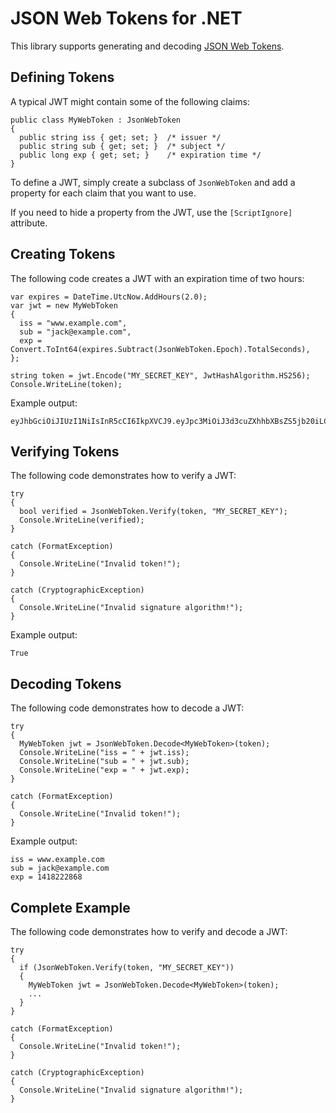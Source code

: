 JSON Web Tokens for .NET
========================

This library supports generating and decoding [JSON Web Tokens](https://tools.ietf.org/html/draft-ietf-oauth-json-web-token).

Defining Tokens
---------------

A typical JWT might contain some of the following claims:

    public class MyWebToken : JsonWebToken
    {
      public string iss { get; set; }  /* issuer */
      public string sub { get; set; }  /* subject */
      public long exp { get; set; }    /* expiration time */
    }
    
To define a JWT, simply create a subclass of `JsonWebToken` and add a property for each claim that you want to use.

If you need to hide a property from the JWT, use the `[ScriptIgnore]` attribute.

Creating Tokens
---------------

The following code creates a JWT with an expiration time of two hours:

    var expires = DateTime.UtcNow.AddHours(2.0);
    var jwt = new MyWebToken
    {
      iss = "www.example.com",
      sub = "jack@example.com",
      exp = Convert.ToInt64(expires.Subtract(JsonWebToken.Epoch).TotalSeconds),
    };
    
    string token = jwt.Encode("MY_SECRET_KEY", JwtHashAlgorithm.HS256);
    Console.WriteLine(token);

Example output:

    eyJhbGciOiJIUzI1NiIsInR5cCI6IkpXVCJ9.eyJpc3MiOiJ3d3cuZXhhbXBsZS5jb20iLCJzdWIiOiJqYWNrQGV4YW1wbGUuY29tIiwiZXhwIjoxNDA4MzU0ODg3fQ.sfa_JUbOlYL7eY8M1GnctXXVJWaaec9M3kvJDpkeir4
    
Verifying Tokens
----------------

The following code demonstrates how to verify a JWT:

    try
    {
      bool verified = JsonWebToken.Verify(token, "MY_SECRET_KEY");
      Console.WriteLine(verified);
    }
    
    catch (FormatException)
    {
      Console.WriteLine("Invalid token!");
    }
    
    catch (CryptographicException)
    {
      Console.WriteLine("Invalid signature algorithm!");
    }

Example output:

    True

Decoding Tokens
---------------

The following code demonstrates how to decode a JWT:

    try
    {
      MyWebToken jwt = JsonWebToken.Decode<MyWebToken>(token);
      Console.WriteLine("iss = " + jwt.iss);
      Console.WriteLine("sub = " + jwt.sub);
      Console.WriteLine("exp = " + jwt.exp);
    }
    
    catch (FormatException)
    {
      Console.WriteLine("Invalid token!");
    }
    
Example output:

    iss = www.example.com
    sub = jack@example.com
    exp = 1418222868


Complete Example
----------------

The following code demonstrates how to verify and decode a JWT:

    try
    {
      if (JsonWebToken.Verify(token, "MY_SECRET_KEY"))
      {
        MyWebToken jwt = JsonWebToken.Decode<MyWebToken>(token);
        ...
      }
    }
    
    catch (FormatException)
    {
      Console.WriteLine("Invalid token!");
    }
    
    catch (CryptographicException)
    {
      Console.WriteLine("Invalid signature algorithm!");
    }
